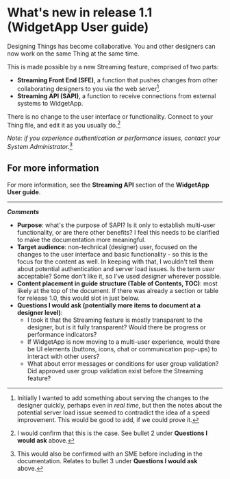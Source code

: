 # What's new in release 1.1 (WidgetApp User guide)  

Designing Things has become collaborative. You and other designers can now work on the same Thing at the same time.

This is made possible by a new Streaming feature, comprised of two parts:
- **Streaming Front End (SFE)**, a function that pushes changes from other collaborating designers to you via the web server[^1].
- **Streaming API (SAPI)**, a function to receive connections from external systems to WidgetApp.

There is no change to the user interface or functionality. Connect to your Thing file, and edit it as you usually do.[^2]

*Note: if you experience authentication or performance issues, contact your System Administrator.*[^3]

## For more information
For more information, see the **Streaming API** section of the **WidgetApp User guide**.

---
***Comments***
- **Purpose**: what's the purpose of SAPI? Is it only to establish multi-user functionality, or are there other benefits? I feel this needs to be clarified to make the documentation more meaningful.
- **Target audience**: non-technical (designer) user, focused on the changes to the user interface and basic functionality - so this is the focus for the content as well. In keeping with that, I wouldn't tell them about potential authentication and server load issues. Is the term *user* acceptable? Some don't like it, so I've used *designer* wherever possible.
- **Content placement in guide structure (Table of Contents, TOC)**: most likely at the top of the document. If there was already a section or table for release 1.0, this would slot in just below.
- **Questions I would ask (potentially more items to document at a designer level)**:
  - I took it that the Streaming feature is mostly transparent to the designer, but is it fully transparent? Would there be progress or performance indicators?
  - If WidgetApp is now moving to a multi-user experience, would there be UI elements (buttons, icons, chat or communication pop-ups) to interact with other users?
  - What about error messages or conditions for user group validation? Did approved user group validation exist before the Streaming feature?

[^1]: Initially I wanted to add something about serving the changes to the designer quickly, perhaps even in *real time*, but then the notes about the potential server load issue seemed to contradict the idea of a speed improvement. This would be good to add, if we could prove it.
[^2]: I would confirm that this is the case. See bullet 2 under **Questions I would ask** above.
[^3]: This would also be confirmed with an SME before including in the documentation. Relates to bullet 3 under **Questions I would ask** above.  
